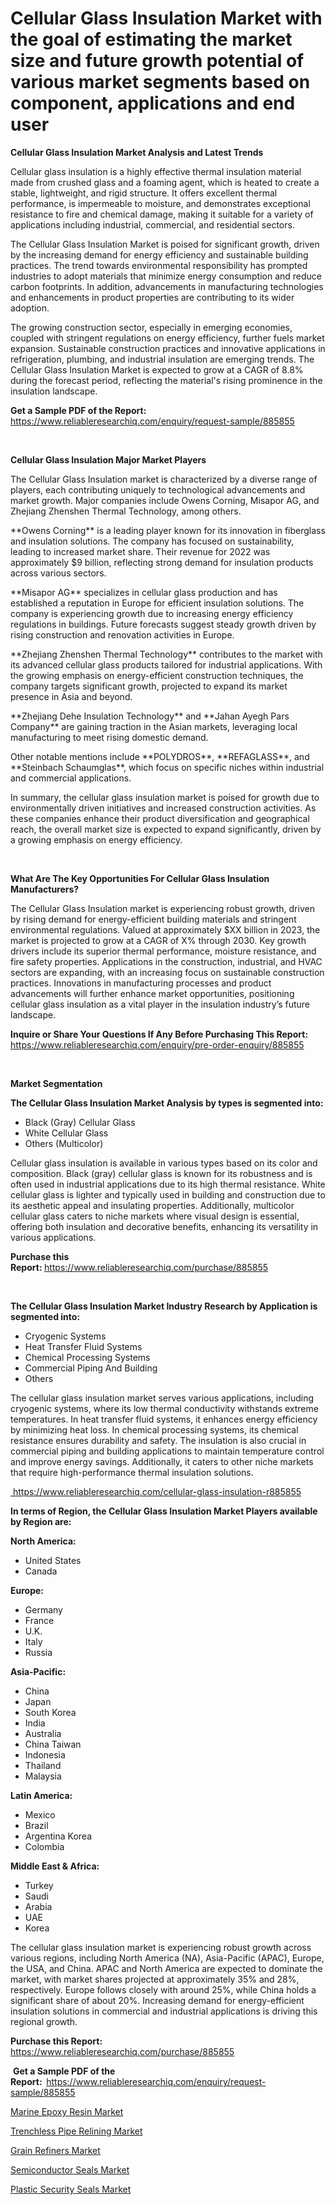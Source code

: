 <p><h1>Cellular Glass Insulation Market with the goal of estimating the market size and future growth potential of various market segments based on component, applications and end user</h1></p><p><strong>Cellular Glass Insulation Market Analysis and Latest Trends</strong></p>
<p><p>Cellular glass insulation is a highly effective thermal insulation material made from crushed glass and a foaming agent, which is heated to create a stable, lightweight, and rigid structure. It offers excellent thermal performance, is impermeable to moisture, and demonstrates exceptional resistance to fire and chemical damage, making it suitable for a variety of applications including industrial, commercial, and residential sectors.</p><p>The Cellular Glass Insulation Market is poised for significant growth, driven by the increasing demand for energy efficiency and sustainable building practices. The trend towards environmental responsibility has prompted industries to adopt materials that minimize energy consumption and reduce carbon footprints. In addition, advancements in manufacturing technologies and enhancements in product properties are contributing to its wider adoption. </p><p>The growing construction sector, especially in emerging economies, coupled with stringent regulations on energy efficiency, further fuels market expansion. Sustainable construction practices and innovative applications in refrigeration, plumbing, and industrial insulation are emerging trends. The Cellular Glass Insulation Market is expected to grow at a CAGR of 8.8% during the forecast period, reflecting the material's rising prominence in the insulation landscape.</p></p>
<p><strong>Get a Sample PDF of the Report:&nbsp;</strong> <a href="https://www.reliableresearchiq.com/enquiry/request-sample/885855?utm_campaign=1170&utm_medium=2&utm_source=Github&utm_content=ia&utm_term=01042025&utm_id=cellular-glass-insulation">https://www.reliableresearchiq.com/enquiry/request-sample/885855</a></p>
<p>&nbsp;</p>
<p><strong>Cellular Glass Insulation Major Market Players</strong></p>
<p><p>The Cellular Glass Insulation market is characterized by a diverse range of players, each contributing uniquely to technological advancements and market growth. Major companies include Owens Corning, Misapor AG, and Zhejiang Zhenshen Thermal Technology, among others.</p><p>**Owens Corning** is a leading player known for its innovation in fiberglass and insulation solutions. The company has focused on sustainability, leading to increased market share. Their revenue for 2022 was approximately $9 billion, reflecting strong demand for insulation products across various sectors.</p><p>**Misapor AG** specializes in cellular glass production and has established a reputation in Europe for efficient insulation solutions. The company is experiencing growth due to increasing energy efficiency regulations in buildings. Future forecasts suggest steady growth driven by rising construction and renovation activities in Europe.</p><p>**Zhejiang Zhenshen Thermal Technology** contributes to the market with its advanced cellular glass products tailored for industrial applications. With the growing emphasis on energy-efficient construction techniques, the company targets significant growth, projected to expand its market presence in Asia and beyond.</p><p>**Zhejiang Dehe Insulation Technology** and **Jahan Ayegh Pars Company** are gaining traction in the Asian markets, leveraging local manufacturing to meet rising domestic demand. </p><p>Other notable mentions include **POLYDROS**, **REFAGLASS**, and **Steinbach Schaumglas**, which focus on specific niches within industrial and commercial applications. </p><p>In summary, the cellular glass insulation market is poised for growth due to environmentally driven initiatives and increased construction activities. As these companies enhance their product diversification and geographical reach, the overall market size is expected to expand significantly, driven by a growing emphasis on energy efficiency.</p></p>
<p>&nbsp;</p>
<p><strong>What Are The Key Opportunities For Cellular Glass Insulation Manufacturers?</strong></p>
<p><p>The Cellular Glass Insulation market is experiencing robust growth, driven by rising demand for energy-efficient building materials and stringent environmental regulations. Valued at approximately $XX billion in 2023, the market is projected to grow at a CAGR of X% through 2030. Key growth drivers include its superior thermal performance, moisture resistance, and fire safety properties. Applications in the construction, industrial, and HVAC sectors are expanding, with an increasing focus on sustainable construction practices. Innovations in manufacturing processes and product advancements will further enhance market opportunities, positioning cellular glass insulation as a vital player in the insulation industry’s future landscape.</p></p>
<p><strong>Inquire or Share Your Questions If Any Before Purchasing This Report:</strong> <a href="https://www.reliableresearchiq.com/enquiry/pre-order-enquiry/885855?utm_campaign=1170&utm_medium=2&utm_source=Github&utm_content=ia&utm_term=01042025&utm_id=cellular-glass-insulation">https://www.reliableresearchiq.com/enquiry/pre-order-enquiry/885855</a></p>
<p>&nbsp;</p>
<p><strong>Market Segmentation</strong></p>
<p><strong>The Cellular Glass Insulation Market Analysis by types is segmented into:</strong></p>
<p><ul><li>Black (Gray) Cellular Glass</li><li>White Cellular Glass</li><li>Others (Multicolor)</li></ul></p>
<p><p>Cellular glass insulation is available in various types based on its color and composition. Black (gray) cellular glass is known for its robustness and is often used in industrial applications due to its high thermal resistance. White cellular glass is lighter and typically used in building and construction due to its aesthetic appeal and insulating properties. Additionally, multicolor cellular glass caters to niche markets where visual design is essential, offering both insulation and decorative benefits, enhancing its versatility in various applications.</p></p>
<p><strong>Purchase this Report:&nbsp;</strong><a href="https://www.reliableresearchiq.com/purchase/885855?utm_campaign=1170&utm_medium=2&utm_source=Github&utm_content=ia&utm_term=01042025&utm_id=cellular-glass-insulation">https://www.reliableresearchiq.com/purchase/885855</a></p>
<p>&nbsp;</p>
<p><strong>The Cellular Glass Insulation Market Industry Research by Application is segmented into:</strong></p>
<p><ul><li>Cryogenic Systems</li><li>Heat Transfer Fluid Systems</li><li>Chemical Processing Systems</li><li>Commercial Piping And Building</li><li>Others</li></ul></p>
<p><p>The cellular glass insulation market serves various applications, including cryogenic systems, where its low thermal conductivity withstands extreme temperatures. In heat transfer fluid systems, it enhances energy efficiency by minimizing heat loss. In chemical processing systems, its chemical resistance ensures durability and safety. The insulation is also crucial in commercial piping and building applications to maintain temperature control and improve energy savings. Additionally, it caters to other niche markets that require high-performance thermal insulation solutions.</p></p>
<p><a href="https://www.reliableresearchiq.com/cellular-glass-insulation-r885855?utm_campaign=1170&utm_medium=2&utm_source=Github&utm_content=ia&utm_term=01042025&utm_id=cellular-glass-insulation">&nbsp;https://www.reliableresearchiq.com/cellular-glass-insulation-r885855</a></p>
<p><strong>In terms of Region, the Cellular Glass Insulation Market Players available by Region are:</strong></p>
<p>
    <p> <strong> North America: </strong>
        <ul>
            <li>United States</li>
            <li>Canada</li>
        </ul>
        </p> 
    <p> <strong> Europe: </strong>
        <ul>
            <li>Germany</li>
            <li>France</li>
            <li>U.K.</li>
            <li>Italy</li>
            <li>Russia</li>
        </ul>
        </p> 
    <p> <strong> Asia-Pacific: </strong>
        <ul>
            <li>China</li>
            <li>Japan</li>
            <li>South Korea</li>
            <li>India</li>
            <li>Australia</li>
            <li>China Taiwan</li>
            <li>Indonesia</li>
            <li>Thailand</li>
            <li>Malaysia</li>
        </ul>
        </p> 
    <p> <strong> Latin America: </strong>
        <ul>
            <li>Mexico</li>
            <li>Brazil</li>
            <li>Argentina Korea</li>
            <li>Colombia</li>
        </ul>
        </p> 
    <p> <strong> Middle East & Africa: </strong>
        <ul>
            <li>Turkey</li>
            <li>Saudi</li>
            <li>Arabia</li>
            <li>UAE</li>
            <li>Korea</li>
        </ul>
    </p>
    </p>
<p><p>The cellular glass insulation market is experiencing robust growth across various regions, including North America (NA), Asia-Pacific (APAC), Europe, the USA, and China. APAC and North America are expected to dominate the market, with market shares projected at approximately 35% and 28%, respectively. Europe follows closely with around 25%, while China holds a significant share of about 20%. Increasing demand for energy-efficient insulation solutions in commercial and industrial applications is driving this regional growth.</p></p>
<p><strong>Purchase this Report: </strong><a href="https://www.reliableresearchiq.com/purchase/885855?utm_campaign=1170&utm_medium=2&utm_source=Github&utm_content=ia&utm_term=01042025&utm_id=cellular-glass-insulation">https://www.reliableresearchiq.com/purchase/885855</a></p>
<p>&nbsp;<strong>Get a Sample PDF of the Report:&nbsp;&nbsp;</strong><a href="https://www.reliableresearchiq.com/enquiry/request-sample/885855?utm_campaign=1170&utm_medium=2&utm_source=Github&utm_content=ia&utm_term=01042025&utm_id=cellular-glass-insulation">https://www.reliableresearchiq.com/enquiry/request-sample/885855</a></p>
<p><strong></strong></p>
<p><p><a href="https://github.com/daddskokenk4/Market-Research-Report-List-1/blob/main/marine-epoxy-resin-market.md?utm_campaign=1170&utm_medium=2&utm_source=Github&utm_content=ia&utm_term=01042025&utm_id=cellular-glass-insulation">Marine Epoxy Resin Market</a></p><p><a href="https://github.com/kabotcaddoub/Market-Research-Report-List-1/blob/main/trenchless-pipe-relining-market.md?utm_campaign=1170&utm_medium=2&utm_source=Github&utm_content=ia&utm_term=01042025&utm_id=cellular-glass-insulation">Trenchless Pipe Relining Market</a></p><p><a href="https://github.com/kimomeifbnu26/Market-Research-Report-List-1/blob/main/grain-refiners-market.md?utm_campaign=1170&utm_medium=2&utm_source=Github&utm_content=ia&utm_term=01042025&utm_id=cellular-glass-insulation">Grain Refiners Market</a></p><p><a href="https://github.com/duskodazzi34/Market-Research-Report-List-1/blob/main/semiconductor-seals-market.md?utm_campaign=1170&utm_medium=2&utm_source=Github&utm_content=ia&utm_term=01042025&utm_id=cellular-glass-insulation">Semiconductor Seals Market</a></p><p><a href="https://github.com/forttgoddym7/Market-Research-Report-List-1/blob/main/plastic-security-seals-market.md?utm_campaign=1170&utm_medium=2&utm_source=Github&utm_content=ia&utm_term=01042025&utm_id=cellular-glass-insulation">Plastic Security Seals Market</a></p></p>
